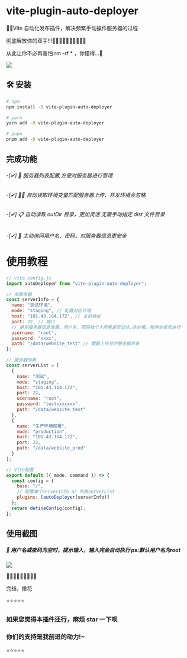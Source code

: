 # vite-plugin-auto-deployer

👨‍💻Vite 自动化发布插件，解决频繁手动操作服务器的过程

彻底解放你的双手!!!🤷‍♀️🤷‍♀️🤷‍♀️🤷‍♀️🤷‍♀️

从此让你不必再害怕 rm -rf \* ，你懂得...👀

![](https://gitee.com/qq_1326632/vite-plugin-deployer/raw/master/images/auto-delop.png)

## 🛠️ 安装

```sh
# npm
npm install -D vite-plugin-auto-deployer

# yarn
yarn add -D vite-plugin-auto-deployer

# pnpm
pnpm add -D vite-plugin-auto-deployer
```

## 完成功能

###### -[✔] 📖 服务器列表配置,方便对服务器进行管理 

###### -[✔] 👩‍🌾 自动读取环境变量匹配服务器上传，开发环境会忽略 

###### -[✔] 📋 自动读取 outDir 目录，更加灵活 无需手动指定 dist 文件目录 

###### -[✔] 🔐 主动询问用户名、密码，对服务器信息更安全

# 使用教程

```js
// vite.config.js
import autoDeployer from "vite-plugin-auto-deployer";

// 单服务器
const serverInfo = {
  name: "测试环境",
  mode: "staging", // 配置对应环境
  host: "101.43.164.172", // 主机地址
  port: 22, // 端口
  // 避免服务器信息泄露，用户名、密码按个人所需是否记住,非必填，程序会提示进行
  username: "root",
  password: "xxxx",
  path: "/data/website_test" // 需要上传至的服务器目录
};

// 服务器列表
const serverList = [
  {
    name: "测试",
    mode: "staging",
    host: "101.43.164.172",
    port: 22,
    username: "root",
    password: "testxxxxxxx",  
    path: "/data/website_test"
  },
  {
    name: "生产环境部署",
    mode: "production",
    host: "101.43.164.172",
    port: 22,
    path: "/data/website_prod"
  }
];

// Vite配置
export default ({ mode, command }) => {
  const config = {
    base: "/",
    // 配置单个serverInfo or 列表serverList 
    plugins: [autoDeployer(serverInfo)] 
  };
  return defineConfig(config);
};
```

## 使用截图

##### 🔐 用户名或密码为空时，提示输入，输入完会自动执行   ps:默认用户名为root

![](https://gitee.com/qq_1326632/vite-plugin-deployer/raw/master/images/question.png)

🎉🎉🎉🎉🎉🎉🎉🎉🎉

完结，撒花

⭐⭐⭐⭐⭐

### 如果您觉得本插件还行，麻烦 star 一下呗

### 你们的支持是我前进的动力!~

⭐⭐⭐⭐⭐
